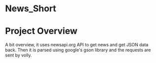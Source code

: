 # News_Short
 # Project Overview
<p>A bit overview, it uses newsapi.org API to get news and get JSON data back. Then it is parsed using google's gson library and the requests are sent by volly.</p>
